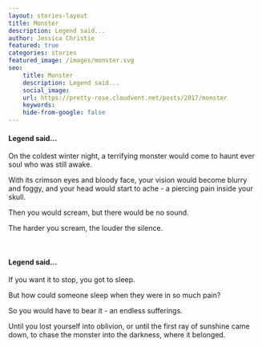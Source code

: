 ```yaml
---
layout: stories-layout
title: Monster
description: Legend said...
author: Jessica Christie
featured: true
categories: stories
featured_image: /images/monster.svg
seo:
    title: Monster
    description: Legend said...
    social_image:
    url: https://pretty-rose.cloudvent.net/posts/2017/monster
    keywords:
    hide-from-google: false
---
```

#### Legend said…

On the coldest winter night, a terrifying monster would come to haunt ever soul who was still awake.

With its crimson eyes and bloody face, your vision would become blurry and foggy, and your head would start to ache - a piercing pain inside your skull.

Then you would scream, but there would be no sound.

The harder you scream, the louder the silence.

&nbsp;

#### Legend said…

If you want it to stop, you got to sleep.

But how could someone sleep when they were in so much pain?

So you would have to bear it - an endless sufferings.

Until you lost yourself into oblivion, or until the first ray of sunshine came down, to chase the monster into the darkness, where it belonged.

&nbsp;

